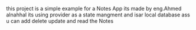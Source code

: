 
this project is a simple example for a Notes App 
its made by eng.Ahmed alnahhal
its using provider as a state mangment and isar local database 
ass u can add delete update and read the Notes
